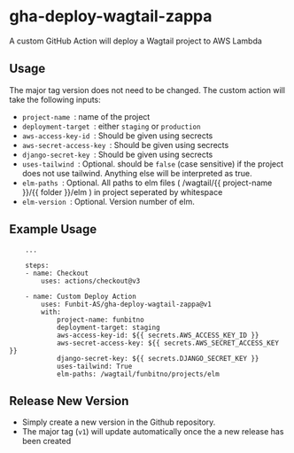 # gha-deploy-wagtail-zappa
A custom GitHub Action will deploy a Wagtail project to AWS Lambda

## Usage
The major tag version does not need to be changed.
The custom action will take the following inputs:
- `project-name `: name of the project
- `deployment-target `: either `staging` or `production`
- `aws-access-key-id `: Should be given using secrects
- `aws-secret-access-key `: Should be given using secrects
- `django-secret-key `: Should be given using secrects
- `uses-tailwind `: Optional. should be `false` (case sensitive) if the project does not use tailwind. Anything else will be interpreted as true.
- `elm-paths `: Optional. All paths to elm files ( /wagtail/{{ project-name }}/{{ folder }}/elm ) in project seperated by whitespace
- `elm-version `: Optional. Version number of elm.

## Example Usage

        ...

        steps:
        - name: Checkout
            uses: actions/checkout@v3
        
        - name: Custom Deploy Action
            uses: Funbit-AS/gha-deploy-wagtail-zappa@v1
            with:
                project-name: funbitno
                deployment-target: staging
                aws-access-key-id: ${{ secrets.AWS_ACCESS_KEY_ID }}
                aws-secret-access-key: ${{ secrets.AWS_SECRET_ACCESS_KEY }}
                django-secret-key: ${{ secrets.DJANGO_SECRET_KEY }}
                uses-tailwind: True
                elm-paths: /wagtail/funbitno/projects/elm

## Release New Version
- Simply create a new version in the Github repository.
- The major tag (`v1`) will update automatically once the a new release has been created